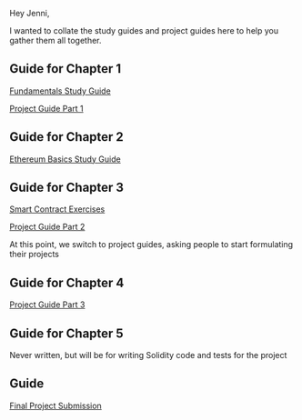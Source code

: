 ﻿Hey Jenni,

I wanted to collate the study guides and project guides here to help you gather them all together.

## Guide for Chapter 1

<!-- TODO: Private document. Grant access to public -->
[Fundamentals Study Guide](https://docs.google.com/document/d/1NgCIwDov5UWsOT4Rcs3pRzGiWvzslVDbllMHHYpmJ3M/edit?usp=sharing)

<!-- TODO: Private document. Grant access to public -->
[Project Guide Part 1](https://docs.google.com/document/d/1gIup1zJwoLpJQt7P_vTyq1MPSNXqNO3nsWCWktjdKIE/edit?usp=sharing)

## Guide for Chapter 2

<!-- TODO: Private document. Grant access to public -->
[Ethereum Basics Study Guide](https://docs.google.com/document/d/1u_rTDfKjNl9rhF_ZISFnfd4Vwy8DL1lkvY5LMFAqqOY/edit)

## Guide for Chapter 3

<!-- TODO: Private document. Grant access to public -->
[Smart Contract Exercises](https://docs.google.com/document/d/1FhfMuASokMCO9fgIyZJ_1LEJXEgiKOCcvNdqTTWxUis/edit#)

<!-- TODO: Private document. Grant access to public -->
[Project Guide Part 2](https://docs.google.com/document/d/1H9K6MWgMT7DeF_VSSP4e2BImxSPkXiFHjj7l0UXa3Ao/edit?usp=sharing)


At this point, we switch to project guides, asking people to start formulating their projects

## Guide for Chapter 4

<!-- TODO: Private document. Grant access to public -->
[Project Guide Part 3](https://docs.google.com/document/d/1OnkqUNmNlxo05JTKjVHfHgRtnRf5fuOwDUthCDPvhJg/edit?usp=sharing)

## Guide for Chapter 5

Never written, but will be for writing Solidity code and tests for the project

## Guide

<!-- TODO: Private document. Grant access to public -->
[Final Project Submission](https://docs.google.com/document/d/10JofmlFAbIa6KmC1L-RvobC3wFHlJQNQShzYr5DEki4/edit#)
